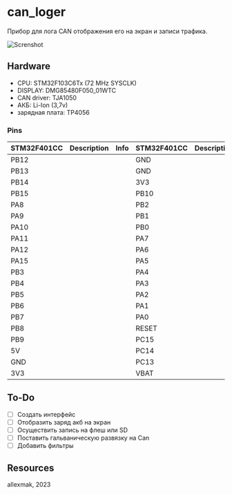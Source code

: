 # can_loger

Прибор для лога CAN отображения его на экран и записи  трафика.

![Screnshot](https://github.com/allexmak1/can_loger/tree/main/image/image.jpg)

## Hardware 
 * CPU: STM32F103C6Tx (72 MHz SYSCLK)
 * DISPLAY: DMG85480F050_01WTC
 * CAN driver: TJA1050
 * АКБ: Li-Ion (3,7v)
 * зарядная плата: TP4056

### Pins

|STM32F401CC  |Description|Info            |STM32F401CC |Description |Info           |
|:----------- |:----------|:-------------- |:-----------|:---------- |:--------------|
|PB12         |           |                |GND         |            |               |
|PB13         |           |                |GND         |            |               |
|PB14         |           |                |3V3         |            |               |
|PB15         |           |                |PB10        |            |               |
|PA8          |           |                |PB2         |            |               |
|PA9          |           |                |PB1         |            |               |
|PA10         |           |                |PB0         |            |               |
|PA11         |           |                |PA7         |            |               |
|PA12         |           |                |PA6         |            |               |
|PA15         |           |                |PA5         |            |               |
|PB3          |           |                |PA4         |            |               |
|PB4          |           |                |PA3         |            |               |
|PB5          |           |                |PA2         |            |               |
|PB6          |           |                |PA1         |            |               |
|PB7          |           |                |PA0         |            |               |
|PB8          |           |                |RESET       |            |               |
|PB9          |           |                |PC15        |            |               |
|5V           |           |                |PC14        |            |               |
|GND          |           |                |PC13        |            |               |
|3V3          |           |                |VBAT        |            |               |

## To-Do

 - [ ] Создать интерфейс
 - [ ] Отобразить заряд акб на экран
 - [ ] Осуществить запись на флеш или SD
 - [ ] Поставить гальваническую развязку на Can
 - [ ] Добавить фильтры

## Resources

 allexmak, 2023
